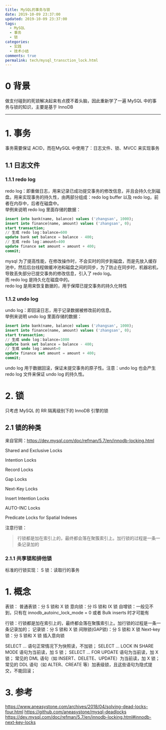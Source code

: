 ```yaml
---
title: MySQL的事务与锁
date: 2019-10-09 23:37:00
updated: 2019-10-09 23:37:00
tags:
  - MySQL
  - 事务
  - 锁
categories: 
  - 实践
  - 技术小结
comments: true
permalink: tech/mysql_transction_lock.html    
---
```


# 0 背景

做支付碰到的死锁解决起来有点摸不着头脑，因此重新学了一遍 MySQL 中的事务与锁的知识，主要是基于 InnoDB

<!--more-->

---

# 1. 事务

事务需要保证 ACID，而在MySQL 中使用了：日志文件、锁、MVCC 来实现事务

## 1.1 日志文件

### 1.1.1 redo log

redo log：即重做日志，用来记录已成功提交事务的修改信息，并且会持久化到磁盘。用来实现事务的持久性，由两部分组成：redo log buffer 以及 redo log，前者在内存中，后者在磁盘中。  
举例来说明 redo log 里面存储的数据：
```sql
insert into bank(name, balance) values ('zhangsan', 1000);
insert into finance(name, amount) values ('zhangsan', 0);
start transaction;
// 生成 redo log：balance=600
update bank set balance = balance - 400;
// 生成 redo log：amount=400
update finance set amount = amount + 400;
commit;
```

mysql 为了提高性能，在修改操作时，不会实时的同步到磁盘，而是先放入缓存池中，然后后台线程做缓冲池和磁盘之间的同步，为了防止在同步时，机器宕机，导致丢失部分已提交事务的修改信息，引入了 redo log。  
而 redo log 是持久化在磁盘中的。   
redo log 是用来恢复数据的，用于保障已提交事务的持久化特性

### 1.1.2 undo log

undo log：即回滚日志，用于记录数据被修改前的信息。  
举例来说明 undo log 里面存储的数据：
```sql
insert into bank(name, balance) values ('zhangsan', 1000);
insert into finance(name, amount) values ('zhangsan', 0);
start transaction;
// 生成 undo log：balance=1000
update bank set balance = balance - 400;
// 生成 undo log：amount=0
update finance set amount = amount + 400;
commit;
```

undo log 用于数据回滚，保证未提交事务的原子性。注意：undo log 也会产生 redo log 文件来保证 undo log 的持久性。

# 2. 锁

只考虑 MySQL 的 RR 隔离级别下的 InnoDB 引擎的锁

## 2.1 锁的种类

来自官网：https://dev.mysql.com/doc/refman/5.7/en/innodb-locking.html

Shared and Exclusive Locks

Intention Locks

Record Locks

Gap Locks

Next-Key Locks

Insert Intention Locks

AUTO-INC Locks

Predicate Locks for Spatial Indexes

注意行锁：
>行锁都是加在索引上的，最终都会落在聚簇索引上。加行锁的过程是一条一条记录加的

### 2.1.1 共享锁和排他锁

标准的行锁实现：
S 锁：读取行的事务

# 1. 概念

表锁：
普通表锁：分 S 锁和 X 锁
意向锁：分 IS 锁和 IX 锁
自增锁：一般见不到，只有在 innodb_autoinc_lock_mode = 0 或者 Bulk inserts 时才可能有

行锁：行锁都是加在索引上的，最终都会落在聚簇索引上。加行锁的过程是一条一条记录加的；
记录锁：分 S 锁和 X 锁
间隙锁(GAP锁)：分 S 锁和 X 锁
Next-key 锁：分 S 锁和 X 锁
插入意向锁


SELECT ... 语句正常情况下为快照读，不加锁；
SELECT ... LOCK IN SHARE MODE 语句为当前读，加 S 锁；
SELECT ... FOR UPDATE 语句为当前读，加 X 锁；
常见的 DML 语句（如 INSERT、DELETE、UPDATE）为当前读，加 X 锁；
常见的 DDL 语句（如 ALTER、CREATE 等）加表级锁，且这些语句为隐式提交，不能回滚；


# 3. 参考

https://www.aneasystone.com/archives/2018/04/solving-dead-locks-four.html
https://github.com/aneasystone/mysql-deadlocks
https://dev.mysql.com/doc/refman/5.7/en/innodb-locking.html#innodb-next-key-locks
